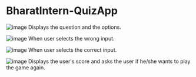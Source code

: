 # BharatIntern-QuizApp
![image](https://github.com/MeghanaKuruvadi/BharatIntern-QuizApp/assets/120444030/c8738ad4-5aca-4816-90b6-b78f16ba55de)
Displays the question and the options.

![image](https://github.com/MeghanaKuruvadi/BharatIntern-QuizApp/assets/120444030/4de8f3f6-88af-4d92-a164-5670067db517)
When user selects the wrong input.

![image](https://github.com/MeghanaKuruvadi/BharatIntern-QuizApp/assets/120444030/76d1585a-eee7-4a80-8207-98ce9b2b2cea)
When user selects the correct input.

![image](https://github.com/MeghanaKuruvadi/BharatIntern-QuizApp/assets/120444030/c017aa41-ce2c-4f22-b164-0279dc61a4ca)
Displays the user's score and asks the user if he/she wants to play the game again.
